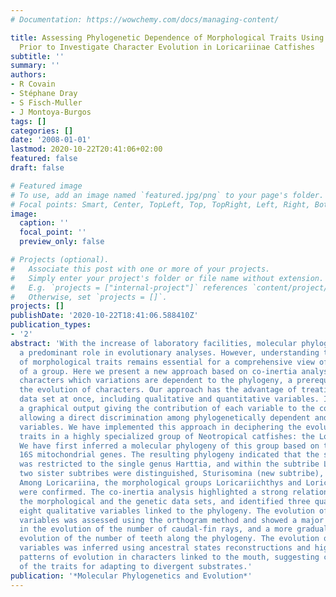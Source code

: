 ```yaml
---
# Documentation: https://wowchemy.com/docs/managing-content/

title: Assessing Phylogenetic Dependence of Morphological Traits Using Co-Inertia
  Prior to Investigate Character Evolution in Loricariinae Catfishes
subtitle: ''
summary: ''
authors:
- R Covain
- Stéphane Dray
- S Fisch-Muller
- J Montoya-Burgos
tags: []
categories: []
date: '2008-01-01'
lastmod: 2020-10-22T20:41:06+02:00
featured: false
draft: false

# Featured image
# To use, add an image named `featured.jpg/png` to your page's folder.
# Focal points: Smart, Center, TopLeft, Top, TopRight, Left, Right, BottomLeft, Bottom, BottomRight.
image:
  caption: ''
  focal_point: ''
  preview_only: false

# Projects (optional).
#   Associate this post with one or more of your projects.
#   Simply enter your project's folder or file name without extension.
#   E.g. `projects = ["internal-project"]` references `content/project/deep-learning/index.md`.
#   Otherwise, set `projects = []`.
projects: []
publishDate: '2020-10-22T18:41:06.588410Z'
publication_types:
- '2'
abstract: 'With the increase of laboratory facilities, molecular phylogenies are playing
  a predominant role in evolutionary analyses. However, understanding the evolution
  of morphological traits remains essential for a comprehensive view of the evolution
  of a group. Here we present a new approach based on co-inertia analysis for identifying
  characters which variations are dependent to the phylogeny, a prerequisite for analyzing
  the evolution of characters. Our approach has the advantage of treating the full
  data set at once, including qualitative and quantitative variables. It provides
  a graphical output giving the contribution of each variable to the co-structure,
  allowing a direct discrimination among phylogenetically dependent and independent
  variables. We have implemented this approach in deciphering the evolution of morphological
  traits in a highly specialized group of Neotropical catfishes: the Loricariinae.
  We have first inferred a molecular phylogeny of this group based on the 12S and
  16S mitochondrial genes. The resulting phylogeny indicated that the subtribe Harttiini
  was restricted to the single genus Harttia, and within the subtribe Loricariini,
  two sister subtribes were distinguished, Sturisomina (new subtribe), and Loricariina.
  Among Loricariina, the morphological groups Loricariichthys and Loricaria + Pseudohemiodon
  were confirmed. The co-inertia analysis highlighted a strong relationship between
  the morphological and the genetic data sets, and identified three quantitative and
  eight qualitative variables linked to the phylogeny. The evolution of quantitative
  variables was assessed using the orthogram method and showed a major punctual event
  in the evolution of the number of caudal-fin rays, and a more gradual pattern of
  evolution of the number of teeth along the phylogeny. The evolution of qualitative
  variables was inferred using ancestral states reconstructions and highlighted parallel
  patterns of evolution in characters linked to the mouth, suggesting co-evolution
  of the traits for adapting to divergent substrates.'
publication: '*Molecular Phylogenetics and Evolution*'
---
```

